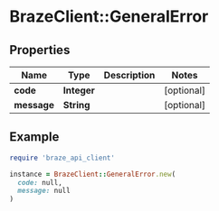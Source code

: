 # BrazeClient::GeneralError

## Properties

| Name | Type | Description | Notes |
| ---- | ---- | ----------- | ----- |
| **code** | **Integer** |  | [optional] |
| **message** | **String** |  | [optional] |

## Example

```ruby
require 'braze_api_client'

instance = BrazeClient::GeneralError.new(
  code: null,
  message: null
)
```

